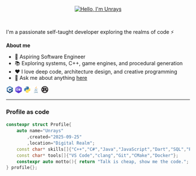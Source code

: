 <p align="center">
  <a href="https://github.com/Unrays">
    <img width="80%" alt="Hello, I'm Unrays" src="./assets/gh-readme-header.png" />
  </a>
</p>

<br />

I'm a passionate self-taught developer exploring the realms of code ⚡

**About me**

- 💼 Aspiring Software Engineer  
- 📚 Exploring systems, C++, game engines, and procedural generation  
- ❤️ I love deep code, architecture design, and creative programming  
- 💬 Ask me about anything [here](https://github.com/Unrays)

<code><img height="20" alt="c++" src="https://raw.githubusercontent.com/github/explore/main/topics/cpp/cpp.png"></code>
<code><img height="20" alt="c#" src="https://raw.githubusercontent.com/github/explore/main/topics/csharp/csharp.png"></code>
<code><img height="20" alt="python" src="https://raw.githubusercontent.com/github/explore/main/topics/python/python.png"></code>
<code><img height="20" alt="java" src="https://raw.githubusercontent.com/github/explore/main/topics/java/java.png"></code>
<code><img height="20" alt="rust" src="https://raw.githubusercontent.com/github/explore/main/topics/rust/rust.png"></code>

---

### Profile as code
```cpp
constexpr struct Profile{
    auto name="Unrays"
        ,created="2025-09-25"
        ,location="Digital Realm";
    const char* skills[]{"C++","C#","Java","JavaScript","Dart","SQL","Python"};
    const char* tools[]{"VS Code","clang","Git","CMake","Docker"};
    constexpr auto motto(){ return "Talk is cheap, show me the code."; }
} profile{};
